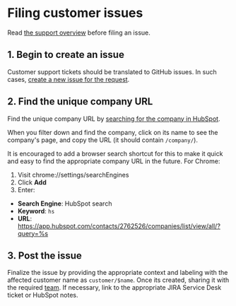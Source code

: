 # Filing customer issues

Read [the support overview](index.md) before filing an issue.

## 1. Begin to create an issue

Customer support tickets should be translated to GitHub issues. In such cases, [create a new issue for the request](https://github.com/sourcegraph/customer/issues/new).

## 2. Find the unique company URL

Find the unique company URL by [searching for the company in HubSpot](https://app.hubspot.com/contacts/2762526/companies/list/view/all/?query=).

When you filter down and find the company, click on its name to see the company's page, and copy the URL (it should contain `/company/`).

It is encouraged to add a browser search shortcut for this to make it quick and easy to find the appropriate company URL in the future. For Chrome:

1. Visit chrome://settings/searchEngines
1. Click **Add**
1. Enter:
  - **Search Engine**: HubSpot search
  - **Keyword**: `hs`
  - **URL**: https://app.hubspot.com/contacts/2762526/companies/list/view/all/?query=%s

## 3. Post the issue

Finalize the issue by providing the appropriate context and labeling with the affected customer name as `customer/$name`. Once its created, sharing it with the required [team](routing_questions.md).
If necessary, link to the appropriate JIRA Service Desk ticket or HubSpot notes.
